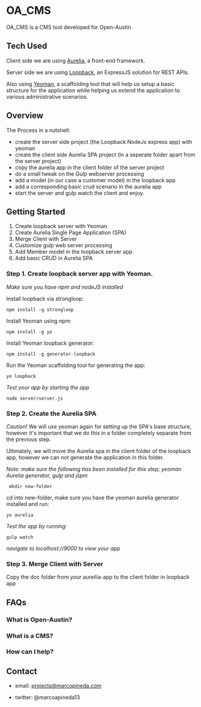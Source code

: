 # OA_CMS
OA_CMS is a CMS tool developed for Open-Austin

## Tech Used

Client side we are using [Aurelia](http://aurelia.io/), a front-end framework.

Server side we are using [Loopback]("http://loopback.io/"), an ExpressJS solution for REST APIs.

Also using [Yeoman]("http://yeoman.io/"), a scaffolding tool that will help us setup a basic structure for the application while helping us extend the application to various administrative scenarios.

## Overview

The Process in a nutshell:

- create the server side project (the Loopback NodeJs express app) with yeoman
- create the client side Aurelia SPA project (in a seperate folder apart from the server project)
- copy the aurelia app in the client folder of the server project
- do a small tweak on the Gulp webserver processing
- add a model (in our case a customer model) in the loopback app
- add a corresponding basic crud scenario in the aurelia app
- start the server and gulp watch the client and enjoy.

## Getting Started

1. Create loopback server with Yeoman
2. Create Aurelia Single Page Application (SPA)
3. Merge Client with Server
4. Customize gulp web server processing
5. Add Member model in the loopback server app
6. Add basic CRUD in Aurelia SPA

### Step 1. Create loopback server app with Yeoman.

*Make sure you have npm and nodeJS installed*

Install loopback via strongloop:
```
npm install -g strongloop
```
Install Yeoman using npm:
```
npm install -g yo
```
Install Yeoman loopback generator:
```
npm install -g generator-loopback
```
Run the Yeoman scaffolding tool for generating the app:
```
yo loopback
```

*Test your app by starting the app*
```
node server/server.js
```

### Step 2. Create the Aurelia SPA
*Caution!*
We will use yeoman again for setting up the SPA's base structure, however it's important that we do this in a folder completely separate from the previous step.

Ultimately, we will move the Aurelia spa in the client folder of the loopback app, however we can not generate the application in this folder.

*Note: make sure the following has been installed for this step; yeoman Aurelia generator, gulp and jspm*

```
 mkdir new-folder
```
cd into new-folder, make sure you have the yeoman aurelia generator installed and run:
```
yo aurelia
```
*Test the app by running:*

```
gulp watch
```
*navigate to localhost://9000 to view your app*

### Step 3. Merge Client with Server
Copy the doc folder from your aureilia-app to the client folder in loopback app


## FAQs

### What is Open-Austin?

### What is a CMS?

### How can I help?

## Contact

- email: projects@marcopineda.com

- twitter: @marcoapineda13
